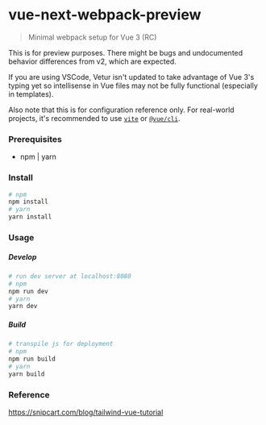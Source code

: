 # vue-next-webpack-preview

> Minimal webpack setup for Vue 3 (RC)

This is for preview purposes. There might be bugs and undocumented behavior differences from v2, which are expected.

If you are using VSCode, Vetur isn't updated to take advantage of Vue 3's typing yet so intellisense in Vue files may not be fully functional (especially in templates).

Also note that this is for configuration reference only. For real-world projects, it's recommended to use [`vite`](https://github.com/vitejs/vite) or [`@vue/cli`](https://github.com/vuejs/vue-cli).


### Prerequisites
- npm | yarn

### Install
```sh
# npm
npm install
# yarn
yarn install
```
### Usage
##### Develop
```sh
# run dev server at localhost:8080
# npm
npm run dev
# yarn
yarn dev
```
##### Build
```sh
# transpile js for deployment
# npm
npm run build
# yarn
yarn build
```

### Reference
https://snipcart.com/blog/tailwind-vue-tutorial
